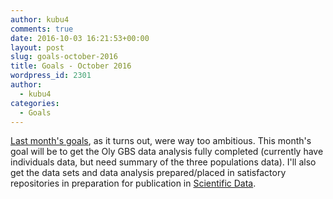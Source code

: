 ```yaml
---
author: kubu4
comments: true
date: 2016-10-03 16:21:53+00:00
layout: post
slug: goals-october-2016
title: Goals - October 2016
wordpress_id: 2301
author:
  - kubu4
categories:
  - Goals
---
```


[Last month's goals](https://robertslab.github.io/sams-notebook/2016-09-06-goals-september-2016.html), as it turns out, were way too ambitious. This month's goal will be to get the Oly GBS data analysis fully completed (currently have individuals data, but need summary of the three populations data). I'll also get the data sets and data analysis prepared/placed in satisfactory repositories in preparation for publication in [Scientific Data](https://www.nature.com/sdata/about).
